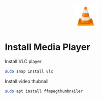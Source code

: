 <p align="center">
  <img src="../images/vlc-logo.png" />
</p>

# Install Media Player

Install VLC player
```bash
sudo snap install vlc
```

Install video thubnail
```bash
sudo apt install ffmpegthumbnailer
```

